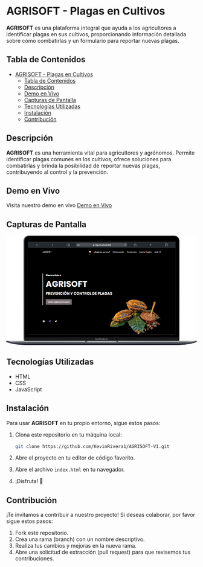 # AGRISOFT - Plagas en Cultivos

**AGRISOFT** es una plataforma integral que ayuda a los agricultores a identificar plagas en sus cultivos, proporcionando información detallada sobre cómo combatirlas y un formulario para reportar nuevas plagas.

## Tabla de Contenidos

- [AGRISOFT - Plagas en Cultivos](#agrisoft---plagas-en-cultivos)
  - [Tabla de Contenidos](#tabla-de-contenidos)
  - [Descripción](#descripción)
  - [Demo en Vivo](#demo-en-vivo)
  - [Capturas de Pantalla](#capturas-de-pantalla)
  - [Tecnologías Utilizadas](#tecnologías-utilizadas)
  - [Instalación](#instalación)
  - [Contribución](#contribución)

## Descripción

**AGRISOFT** es una herramienta vital para agricultores y agrónomos. Permite identificar plagas comunes en los cultivos, ofrece soluciones para combatirlas y brinda la posibilidad de reportar nuevas plagas, contribuyendo al control y la prevención.

## Demo en Vivo

Visita nuestro demo en vivo [Demo en Vivo](https://kevinrivera1.github.io/AGRISOFT-V1/)

## Capturas de Pantalla

<p align="center">
  <img src="./assets/img/cap-integradorfinal.png">
</p>

## Tecnologías Utilizadas

- HTML
- CSS
- JavaScript

## Instalación

Para usar **AGRISOFT** en tu propio entorno, sigue estos pasos:

1. Clona este repositorio en tu máquina local:

   ```bash
   git clone https://github.com/KevinRivera1/AGRISOFT-V1.git
    ```

2. Abre el proyecto en tu editor de código favorito.
3. Abre el archivo `index.html` en tu navegador.
4. ¡Disfruta! 🎉

## Contribución

¡Te invitamos a contribuir a nuestro proyecto! Si deseas colaborar, por favor sigue estos pasos:

1. Fork este repositorio.
2. Crea una rama (branch) con un nombre descriptivo.
3. Realiza tus cambios y mejoras en la nueva rama.
4. Abre una solicitud de extracción (pull request) para que revisemos tus contribuciones.